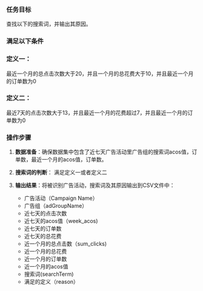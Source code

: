 ### 任务目标
查找以下的搜索词，并输出其原因。

### 满足以下条件

### 定义一：
最近一个月的总点击次数大于20，并且一个月的总花费大于10，并且最近一个月的订单数为0

### 定义二：
最近7天的点击次数大于13，并且最近一个月的花费超过7，并且最近一个月的订单数为0



### 操作步骤
1. **数据准备**：确保数据集中包含了近七天广告活动里广告组的搜索词acos值，订单数，最近一个月的acos值，订单数。

2. **搜索词的判断**：
   满足定义一或者定义二

4. **输出结果**：将被识别广告活动，搜索词及其原因输出到CSV文件中：
   - 广告活动（Campaign Name）
   - 广告组（adGroupName）
   - 近七天的点击次数
   - 近七天的acos值（week_acos)
   - 近七天的订单数
   - 近七天的总花费
   - 近一个月的总点击数（sum_clicks)
   - 近一个月的总花费
   - 近一个月的订单数
   - 近一个月的acos值
   - 搜索词(searchTerm)
   - 满足的定义（reason）

